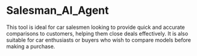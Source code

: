 # Salesman_AI_Agent
This tool is ideal for car salesmen looking to provide quick and accurate comparisons to customers, helping them close deals effectively. It is also suitable for car enthusiasts or buyers who wish to compare models before making a purchase.
